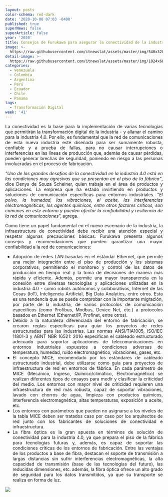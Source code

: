 ```yaml
---
layout: posts
color-schema: red-dark
date: '2020-10-08 07:03 -0400'
published: true
superNews: false
superArticle: false
year: '2020'
title: Consejos de Furukawa para asegurar la conectividad de la industria 4.0
image: >-
  https://raw.githubusercontent.com/itnewslat/assets/master/img/540x320/Amenazas-industriales-p.jpg
detail-image: >-
  https://raw.githubusercontent.com/itnewslat/assets/master/img/1024x680/Amenazas-industriales-g.jpg
categories:
  - Venezuela
  - Colombia
  - Argentina
  - Perú
  - Ecuador
  - Chile
  - Panama
tags:
  - Transformación Digital
week: '41'
---
```

<p style="text-align: justify;">La conectividad es la base para la implementación de varias tecnologías que permitirán la transformación digital de la industria - y allanar el camino para la industria 4.0. Por ello, es fundamental que la red de comunicaciones de esta nueva industria esté diseñada para ser sumamente robusta, confiable y a prueba de fallas, para no causar interrupciones o interferencias en las líneas de producción que, además de causar pérdidas, pueden generar brechas de seguridad, poniendo en riesgo a las personas involucradas en el proceso de fabricación.</p>
<p style="text-align: justify;"><em>"Uno de los grandes desafíos de la conectividad en la industria 4.0 está en las condiciones muy agresivas que se presentan en el piso de la fábrica"</em>, dice Denys de Souza Scheiner, quien trabaja en el área de productos y aplicaciones. La empresa que ha estado invirtiendo en productos y soluciones de comunicación específicas para entornos industriales. “<em>El polvo, la humedad, las vibraciones, el aceite, las interferencias electromagnéticas, los agentes químicos, entre otros factores críticos, son comunes en este entorno y pueden afectar la confiabilidad y resiliencia de la red de comunicaciones</em>”, agrega.</p>
<p style="text-align: justify;">Como tiene un papel fundamental en el nuevo escenario de la industria, la infraestructura de conectividad debe recibir una atención especial y respetar algunas precauciones básicas. Furukawa presenta algunos consejos y recomendaciones que pueden garantizar una mayor confiabilidad a la red de comunicaciones:</p>

<ul style="list-style-type: square;">
	<li style="text-align: justify;">Adopción de redes LAN basadas en el estándar Ethernet, que permite una mejor integración entre el piso de producción y los sistemas corporativos, permitiendo el monitoreo y control de los datos de producción en tiempo real y la toma de decisiones de manera más rápida y eficiente. Además, permite una mayor transparencia en la conexión entre diversas tecnologías y aplicaciones utilizadas en la industria 4.0 - como robots autónomos y colaborativos, Internet de las Cosas (IoT), Inteligencia Artificial, Big Data Analytics, entre otros. Esta es una tendencia que se puede comprobar con la importante migración, por parte de la industria, de varios protocolos de comunicación específicos (como Profibus, Modbus, Device Net, etc.) a protocolos basados en Ethernet (Ethernet/IP, Profinet, entre otros).</li>
	<li style="text-align: justify;">Debido a la naturaleza diferenciada del entorno de fabricación, se crearon reglas específicas para guiar los proyectos de redes estructuradas para las industrias. Las normas ANSI/TIA1005, ISO/IEC 11801-3 y ABNT NBR 16521: 2016 especifican el cableado estructurado adecuado para soportar aplicaciones de telecomunicaciones en entornos industriales expuestos a condiciones adversas de temperatura, humedad, ruido electromagnético, vibraciones, gases, etc.</li>
	<li style="text-align: justify;">El concepto MICE, recomendado por los estándares de cableado estructurado industrial, debe utilizarse como guía para proyectos de infraestructura de red en entornos de fábrica. En cada parámetro de MICE (Mecánico, Ingreso, Químico/climático, Electromagnético) se realizan diferentes tipos de ensayos para medir y clasificar la criticidad del medio. Los entornos con mayor nivel de criticidad requieren una infraestructura de red más robusta, capaz de soportar vibraciones, lavado con chorros de agua, limpieza con productos químicos, interferencia electromagnética, altas temperaturas, exposición a aceite, etc.</li>
	<li style="text-align: justify;">Los entornos con parámetros que pueden no asignarse a los niveles de la tabla MICE deben ser tratados caso por caso por los arquitectos de red junto con los fabricantes de soluciones de conectividad e infraestructura.</li>
	<li style="text-align: justify;">La fibra óptica es la gran apuesta en términos de solución de conectividad para la industria 4.0, ya que prepara el piso de la fábrica para tecnologías futuras y, además, es capaz de soportar las condiciones críticas de los entornos de fabricación. Entre las ventajas de los productos a base de fibra, destacan el soporte de transmisión a largas distancias sin sufrir interferencias electromagnéticas, la alta capacidad de transmisión (base de las tecnologías del futuro), las reducidas dimensiones, etc. además, la fibra óptica ofrece un alto grado de seguridad para los datos transmitidos, ya que su transporte se realiza en forma de luz.</li>
</ul>

<img src="https://tracker.metricool.com/c3po.jpg?hash=56f88a41e39ab42c063cc51676587a04"/>